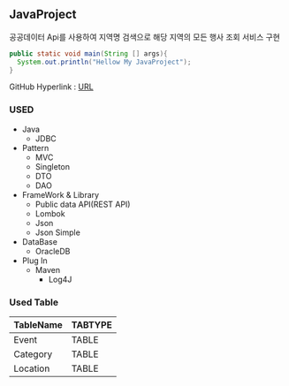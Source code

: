 ## JavaProject
공공데이터 Api를 사용하여 지역명 검색으로 해당 지역의 모든 행사 조회 서비스 구현

````JAVA
public static void main(String [] args){
  System.out.println("Hellow My JavaProject");
}
``````

GitHub Hyperlink : [URL](https://github.com/rlavkgk45/javaproject_Event)

### USED
* Java
  * JDBC
* Pattern
  * MVC
  * Singleton  
  * DTO
  * DAO
* FrameWork & Library
  * Public data API(REST API)
  * Lombok
  * Json
  * Json Simple
* DataBase
  * OracleDB
* Plug In
  * Maven
    * Log4J

### Used Table
TableName|TABTYPE|
---|---|
Event|TABLE|
Category|TABLE|
Location|TABLE|
